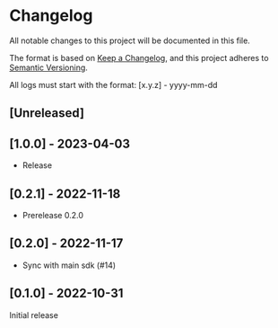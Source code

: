 # Changelog
All notable changes to this project will be documented in this file.

The format is based on [Keep a Changelog](https://keepachangelog.com/en/1.0.0/),
and this project adheres to [Semantic Versioning](https://semver.org/spec/v2.0.0.html).

All logs must start with the format: [x.y.z] - yyyy-mm-dd


## [Unreleased]

## [1.0.0] - 2023-04-03
- Release

## [0.2.1] - 2022-11-18
- Prerelease 0.2.0

## [0.2.0] - 2022-11-17

- Sync with main sdk (#14)

## [0.1.0] - 2022-10-31

Initial release

